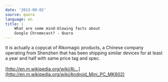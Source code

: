 ```yaml
---
date: '2013-08-02'
source: quora
language: en
title: |
    What are some mind-blowing facts about
    Google Chromecast? - Quora
---
```


It is actually a copycat of Rikomagic products, a Chinese company
operating from Shenzhen that has been shipping similar devices for at
least a year and half with same price tag and spec.\
\
[http://en.m.wikipedia.org/wiki/A\...](http://en.m.wikipedia.org/wiki/Android_Mini_PC_MK802)
